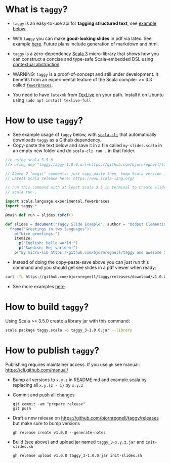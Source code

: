 # What is `taggy`?


* `taggy` is an easy-to-use api for **tagging structured text**, see [example below](https://github.com/bjornregnell/taggy#how-to-use-taggy).

* With `taggy` you can make **good-looking slides** in pdf via latex. See example [here](https://github.com/bjornregnell/taggy/releases/download/v0.0.3/out.pdf). Future plans include generation of markdown and html.

* `taggy` is a zero-dependency [Scala 3](https://docs.scala-lang.org/scala3/new-in-scala3.html) micro-library that shows how you can construct a concise and type-safe Scala-embedded DSL using [contextual abstraction](https://docs.scala-lang.org/scala3/reference/contextual/index.html). 

* WARNING: `taggy` is a proof-of-concept and still under development. It benefits from an experimental feature of the Scala compiler >= 3.3 called [`fewerBraces`](https://docs.scala-lang.org/sips/fewer-braces.html).

* You need to have `latexmk` from [TexLive](https://tug.org/texlive/) on your path. Install it on Ubuntu using `sudo apt install texlive-full`

# How to use `taggy`?

* See example usage of `taggy` below, with [`scala-cli`](https://scala-cli.virtuslab.org/) that automatically downloads `taggy` as a Github dependency. 
* Copy-paste the text below and save it in a file called `my-slides.scala` in an empty new folder and do `scala-cli run .` in that folder.
```scala
//> using scala 3.5.0
//> using dep "taggy:taggy:1.0.0,url=https://github.com/bjornregnell/taggy/releases/download/v1.0.0/taggy_3-1.0.0.jar"

// Above 2 "magic" comments: just copy-paste them, bump Scala version if Latest is newer.
// Latest Scala release here: https://www.scala-lang.org/

// run this command with at least Scala 3.5 in terminal to create slides in target/out.pdf 
// scala run .

import scala.language.experimental.fewerBraces
import taggy.*

@main def run = slides.toPdf()

def slides = document("Taggy Slide Example", author = "Oddput Clementine"):
  frame("Greetings in two languages"):
    p("Nice greetings:")
    itemize:
      p("English: Hello world!")
      p("Swedish: Hej världen!")
    p("By micro-lib https://github.com/bjornregnell/taggy and awesome Scala")
```

* Instead of doing the copy-paste-save above you can just run this command and you should get see slides in a pdf viewer when ready:
```bash
curl -fL https://github.com/bjornregnell/taggy/releases/download/v1.0.0/init-slides.sh | bash
```

* See more examples [here](https://github.com/bjornregnell/taggy/tree/main/example.scala).

# How to build `taggy`?

Using Scala >= 3.5.0 create a library jar with this command:
```bash
scala package taggy.scala -o taggy_3-1.0.0.jar --library
```

# How to publish `taggy`? 

Publishing requires maintainer access. If you use `gh` see manual: https://cli.github.com/manual/

* Bump all versions to `x.y.z` in README.md and example.scala by replacing all `x.y.{z - 1}` by `x.y.z`
* Commit and push all changes
      
      git commit -am "prepare release"
      git push
* Draft a new release on https://github.com/bjornregnell/taggy/releases but make sure to bump versions
      
      gh release create v1.0.0 --generate-notes
* Build (see above) and upload jar named `taggy_3-x.y.z.jar` and `init-slides.sh`
      
      gh release upload v1.0.0 taggy_3-1.0.0.jar init-slides.sh
